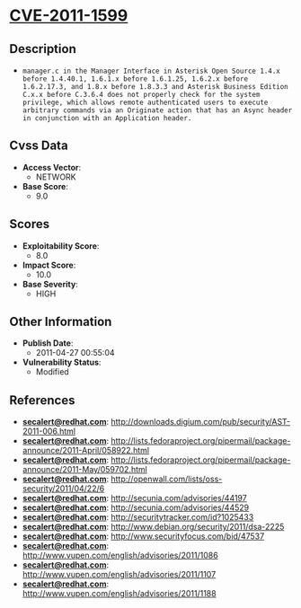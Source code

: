 
# [CVE-2011-1599](https://cve.mitre.org/cgi-bin/cvename.cgi?name=CVE-2011-1599)

## Description

- `manager.c in the Manager Interface in Asterisk Open Source 1.4.x before 1.4.40.1, 1.6.1.x before 1.6.1.25, 1.6.2.x before 1.6.2.17.3, and 1.8.x before 1.8.3.3 and Asterisk Business Edition C.x.x before C.3.6.4 does not properly check for the system privilege, which allows remote authenticated users to execute arbitrary commands via an Originate action that has an Async header in conjunction with an Application header.`

## Cvss Data

- **Access Vector**:
  - NETWORK
- **Base Score**:
  - 9.0

## Scores

- **Exploitability Score**:
  - 8.0
- **Impact Score**:
  - 10.0
- **Base Severity**:
  - HIGH

## Other Information

- **Publish Date**:
  - 2011-04-27 00:55:04
- **Vulnerability Status**:
  - Modified

## References

- **secalert@redhat.com**: http://downloads.digium.com/pub/security/AST-2011-006.html
- **secalert@redhat.com**: http://lists.fedoraproject.org/pipermail/package-announce/2011-April/058922.html
- **secalert@redhat.com**: http://lists.fedoraproject.org/pipermail/package-announce/2011-May/059702.html
- **secalert@redhat.com**: http://openwall.com/lists/oss-security/2011/04/22/6
- **secalert@redhat.com**: http://secunia.com/advisories/44197
- **secalert@redhat.com**: http://secunia.com/advisories/44529
- **secalert@redhat.com**: http://securitytracker.com/id?1025433
- **secalert@redhat.com**: http://www.debian.org/security/2011/dsa-2225
- **secalert@redhat.com**: http://www.securityfocus.com/bid/47537
- **secalert@redhat.com**: http://www.vupen.com/english/advisories/2011/1086
- **secalert@redhat.com**: http://www.vupen.com/english/advisories/2011/1107
- **secalert@redhat.com**: http://www.vupen.com/english/advisories/2011/1188
